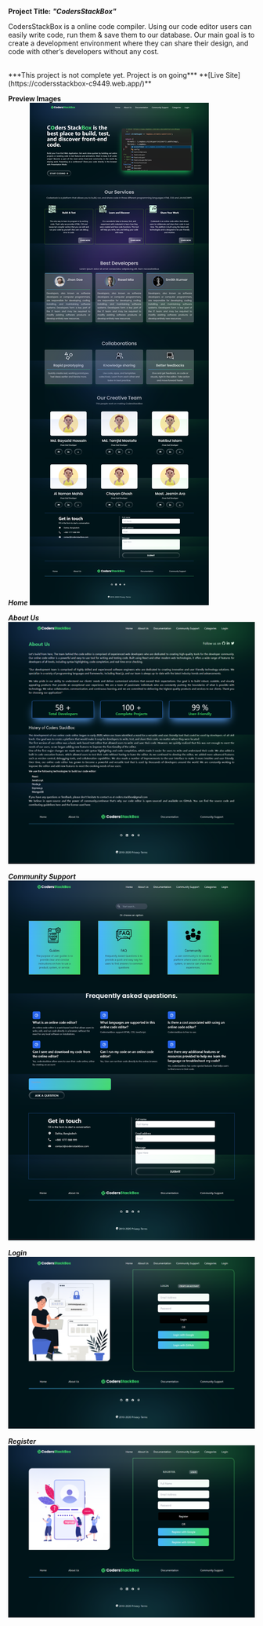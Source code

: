 **Project Title:** ***"CodersStackBox"*** <br>
<p> CodersStackBox is a online code compiler. Using our code editor users can easily write code, run them & save them to our database. Our main goal is to create a development environment where they can share their design, and code with other’s developers without any cost.</p> <br>
***This project is not complete yet. Project is on going***
**[Live Site](https://codersstackbox-c9449.web.app/)** 

**Preview Images** <br>
***Home***
![](images/home.png)

***About Us***
![](images/about.png)

***Community Support***
![](images/support.png)

***Login***
![](images/login.png)

***Register***
![](images/register.png)
